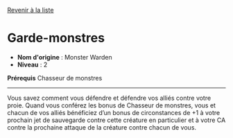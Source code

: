 [Revenir à la liste](..)

# Garde-monstres

 * **Nom d'origine** : Monster Warden
 * **Niveau** : 2


<p><strong>Prérequis</strong> Chasseur de monstres</p>
<hr>
<p>Vous savez comment vous défendre et défendre vos alliés contre votre proie. Quand vous conférez les bonus de Chasseur de monstres, vous et chacun de vos alliés bénéficiez d’un bonus de circonstances de +1 à votre prochain jet de sauvegarde contre cette créature en particulier et à votre CA contre la prochaine attaque de la créature contre chacun de vous.</p>